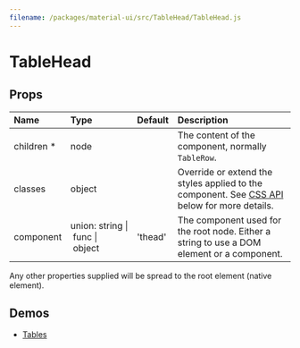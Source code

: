 ```yaml
---
filename: /packages/material-ui/src/TableHead/TableHead.js
---
```


<!--- This documentation is automatically generated, do not try to edit it. -->

# TableHead



## Props

| Name | Type | Default | Description |
|:-----|:-----|:--------|:------------|
| <span class="prop-name required">children *</span> | <span class="prop-type">node |   | The content of the component, normally `TableRow`. |
| <span class="prop-name">classes</span> | <span class="prop-type">object |   | Override or extend the styles applied to the component. See [CSS API](#css-api) below for more details. |
| <span class="prop-name">component</span> | <span class="prop-type">union:&nbsp;string&nbsp;&#124;<br>&nbsp;func&nbsp;&#124;<br>&nbsp;object<br> | <span class="prop-default">'thead'</span> | The component used for the root node. Either a string to use a DOM element or a component. |

Any other properties supplied will be spread to the root element (native element).

## Demos

- [Tables](/demos/tables)

